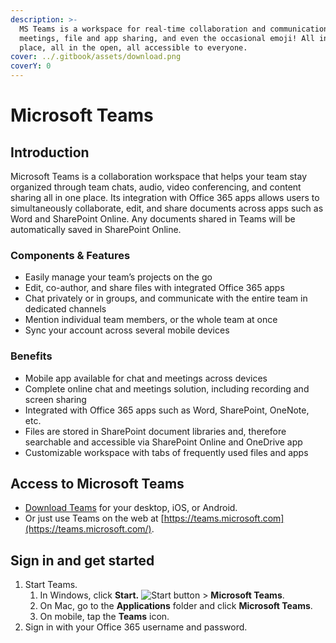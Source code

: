 ```yaml
---
description: >-
  MS Teams is a workspace for real-time collaboration and communication,
  meetings, file and app sharing, and even the occasional emoji! All in one
  place, all in the open, all accessible to everyone.
cover: ../.gitbook/assets/download.png
coverY: 0
---
```


# Microsoft Teams

## Introduction

Microsoft Teams is a collaboration workspace that helps your team stay organized through team chats, audio, video conferencing, and content sharing all in one place. Its integration with Office 365 apps allows users to simultaneously collaborate, edit, and share documents across apps such as Word and SharePoint Online. Any documents shared in Teams will be automatically saved in SharePoint Online.

### Components & Features

* Easily manage your team’s projects on the go
* Edit, co-author, and share files with integrated Office 365 apps&#x20;
* Chat privately or in groups, and communicate with the entire team in dedicated channels
* Mention individual team members, or the whole team at once
* Sync your account across several mobile devices

### Benefits

* Mobile app available for chat and meetings across devices
* Complete online chat and meetings solution, including recording and screen sharing
* Integrated with Office 365 apps such as Word, SharePoint, OneNote, etc. &#x20;
* Files are stored in SharePoint document libraries and, therefore searchable and accessible via SharePoint Online and OneDrive app
* Customizable workspace with tabs of frequently used files and apps

## Access to Microsoft Teams <a href="#download-teams" id="download-teams"></a>

* [Download Teams](https://aka.ms/getteams) for your desktop, iOS, or Android.
* Or just use Teams on the web at [https://teams.microsoft.com](https://teams.microsoft.com/).

## Sign in and get started

1. Start Teams.
   1. In Windows, click **Start.** ![Start button](https://support.content.office.net/en-us/media/e7dda90f-7dd2-4c7b-ad9e-1ca9888f8c90.png) > **Microsoft Teams**.
   2. On Mac, go to the **Applications** folder and click **Microsoft Teams**.
   3. On mobile, tap the **Teams** icon.
2. Sign in with your Office 365 username and password.
